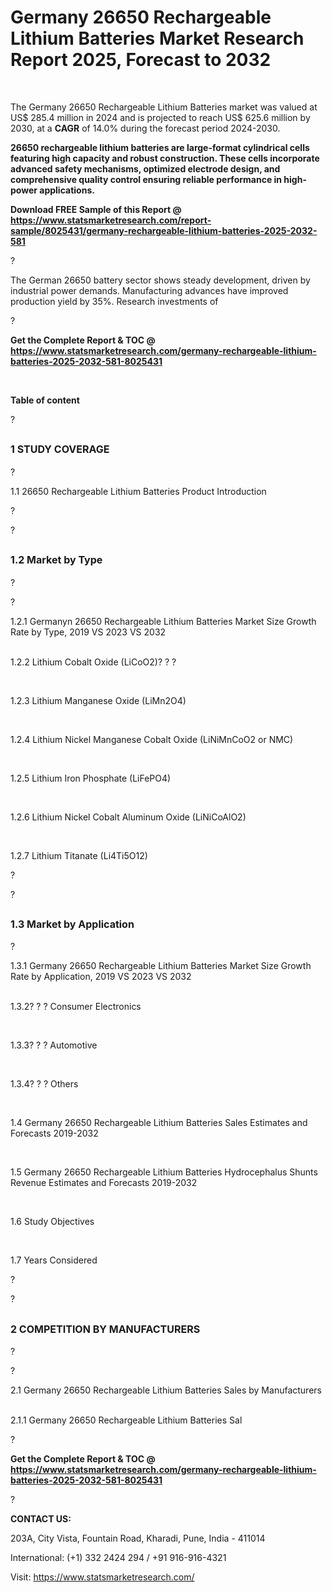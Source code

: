 <h1>Germany 26650 Rechargeable Lithium Batteries Market Research Report 2025, Forecast to 2032</h1><br/><p>The Germany 26650 Rechargeable Lithium Batteries market was valued at US$ 285.4 million in 2024 and is projected to reach US$ 625.6 million by 2030, at a <strong>CAGR</strong> of 14.0% during the forecast period 2024-2030.</p>
 
 
 
 <p><strong>26650 rechargeable lithium batteries are large-format cylindrical cells featuring high capacity and robust construction. These cells incorporate advanced safety mechanisms, optimized electrode design, and comprehensive quality control ensuring reliable performance in high-power applications.</strong></p>
 
 
 
 <div><b>Download FREE Sample of this Report @ <a href="https://www.statsmarketresearch.com/download-free-sample/8025431/germany-rechargeable-lithium-batteries-2025-2032-581">https://www.statsmarketresearch.com/report-sample/8025431/germany-rechargeable-lithium-batteries-2025-2032-581</a></b></div>
 
 
 
 <p>? </p>
 
 
 
 <p>The German 26650 battery sector shows steady development, driven by industrial power demands. Manufacturing advances have improved production yield by 35%. Research investments of</p>
 
 
 
 <p>? </p>
 
 
 
 <div><b>Get the Complete Report & TOC @ <a href="https://www.statsmarketresearch.com/germany-rechargeable-lithium-batteries-2025-2032-581-8025431">https://www.statsmarketresearch.com/germany-rechargeable-lithium-batteries-2025-2032-581-8025431</a></b></div>
 
 
 
 <p><br />
 
 <b>Table of content</b></p>
 
 
 
 <p>? </p>
 
 
 
 <h2><span style="font-size:16px"><strong>1 STUDY COVERAGE</strong></span></h2>
 
 
 
 <p>? </p>
 
 
 
 <p>1.1 26650 Rechargeable Lithium Batteries Product Introduction</p>
 
 
 
 <p>? </p>
 
 
 
 <p>? </p>
 
 
 
 <h2><span style="font-size:16px"><strong>1.2 Market by Type</strong></span></h2>
 
 
 
 <p>? </p>
 
 
 
 <p>? </p>
 
 
 
 <p>1.2.1 Germanyn 26650 Rechargeable Lithium Batteries Market Size Growth Rate by Type, 2019 VS 2023 VS 2032<br />
 
 <br />
 
 1.2.2 Lithium Cobalt Oxide (LiCoO2)? ? ? <br />
 
 <br />
 
 1.2.3 Lithium Manganese Oxide (LiMn2O4)<br />
 
 <br />
 
 1.2.4 Lithium Nickel Manganese Cobalt Oxide (LiNiMnCoO2 or NMC)<br />
 
 <br />
 
 1.2.5 Lithium Iron Phosphate (LiFePO4)<br />
 
 <br />
 
 1.2.6 Lithium Nickel Cobalt Aluminum Oxide (LiNiCoAlO2)<br />
 
 <br />
 
 1.2.7 Lithium Titanate (Li4Ti5O12)<br />
 
 ? </p>
 
 
 
 <p>? </p>
 
 
 
 <h2><span style="font-size:16px"><strong>1.3 Market by Application</strong></span></h2>
 
 
 
 <p>? </p>
 
 
 
 <p>1.3.1 Germany 26650 Rechargeable Lithium Batteries Market Size Growth Rate by Application, 2019 VS 2023 VS 2032<br />
 
 <br />
 
 1.3.2? ? ? Consumer Electronics<br />
 
 <br />
 
 1.3.3? ? ? Automotive<br />
 
 <br />
 
 1.3.4? ? ? Others<br />
 
 <br />
 
 1.4 Germany 26650 Rechargeable Lithium Batteries Sales Estimates and Forecasts 2019-2032<br />
 
 <br />
 
 1.5 Germany 26650 Rechargeable Lithium Batteries Hydrocephalus Shunts Revenue Estimates and Forecasts 2019-2032<br />
 
 <br />
 
 1.6 Study Objectives<br />
 
 <br />
 
 1.7 Years Considered</p>
 
 
 
 <p>? </p>
 
 
 
 <p>? </p>
 
 
 
 <h2><span style="font-size:16px"><strong>2 COMPETITION BY MANUFACTURERS</strong></span></h2>
 
 
 
 <p>? </p>
 
 
 
 <p>? </p>
 
 
 
 <p>2.1 Germany 26650 Rechargeable Lithium Batteries Sales by Manufacturers<br />
 
 <br />
 
 2.1.1 Germany 26650 Rechargeable Lithium Batteries Sal</p>
 
 
 
 <p>? </p>
 
 
 
 <div><b>Get the Complete Report & TOC @ <a href="https://www.statsmarketresearch.com/germany-rechargeable-lithium-batteries-2025-2032-581-8025431">https://www.statsmarketresearch.com/germany-rechargeable-lithium-batteries-2025-2032-581-8025431</a></b></div>
 
 
 
 <p>? </p>
 
 
 
 <p><b>CONTACT US:</b><br />
 
 203A, City Vista, Fountain Road, Kharadi, Pune, India - 411014<br />
 
 International: (+1) 332 2424 294 / +91 916-916-4321<br />
 
 Visit: <a href="https://www.statsmarketresearch.com/">https://www.statsmarketresearch.com/</a></p>